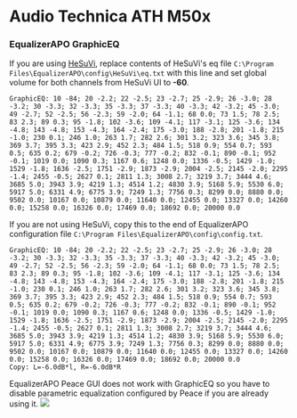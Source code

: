 # Audio Technica ATH M50x
### EqualizerAPO GraphicEQ
If you are using [HeSuVi](https://sourceforge.net/projects/hesuvi/), replace contents of HeSuVi's eq file `C:\Program Files\EqualizerAPO\config\HeSuVi\eq.txt` with this line and set global volume for both channels from HeSuVi UI to **-60**.
```
GraphicEQ: 10 -84; 20 -2.2; 22 -2.5; 23 -2.7; 25 -2.9; 26 -3.0; 28 -3.2; 30 -3.3; 32 -3.3; 35 -3.3; 37 -3.3; 40 -3.3; 42 -3.2; 45 -3.0; 49 -2.7; 52 -2.5; 56 -2.3; 59 -2.0; 64 -1.1; 68 0.0; 73 1.5; 78 2.5; 83 2.3; 89 0.3; 95 -1.8; 102 -3.6; 109 -4.1; 117 -3.1; 125 -3.6; 134 -4.8; 143 -4.8; 153 -4.3; 164 -2.4; 175 -3.0; 188 -2.8; 201 -1.8; 215 -1.0; 230 0.1; 246 1.0; 263 1.7; 282 2.6; 301 3.2; 323 3.6; 345 3.8; 369 3.7; 395 3.3; 423 2.9; 452 2.3; 484 1.5; 518 0.9; 554 0.7; 593 0.5; 635 0.2; 679 -0.2; 726 -0.3; 777 -0.2; 832 -0.1; 890 -0.1; 952 -0.1; 1019 0.0; 1090 0.3; 1167 0.6; 1248 0.0; 1336 -0.5; 1429 -1.0; 1529 -1.8; 1636 -2.5; 1751 -2.9; 1873 -2.9; 2004 -2.5; 2145 -2.0; 2295 -1.4; 2455 -0.5; 2627 0.1; 2811 1.3; 3008 2.7; 3219 3.7; 3444 4.6; 3685 5.0; 3943 3.9; 4219 1.3; 4514 1.2; 4830 3.9; 5168 5.9; 5530 6.0; 5917 5.0; 6331 4.9; 6775 3.9; 7249 1.3; 7756 0.3; 8299 0.0; 8880 0.0; 9502 0.0; 10167 0.0; 10879 0.0; 11640 0.0; 12455 0.0; 13327 0.0; 14260 0.0; 15258 0.0; 16326 0.0; 17469 0.0; 18692 0.0; 20000 0.0
```
If you are not using HeSuVi, copy this to the end of EqualizerAPO configuration file `C:\Program Files\EqualizerAPO\config\config.txt`.
```
GraphicEQ: 10 -84; 20 -2.2; 22 -2.5; 23 -2.7; 25 -2.9; 26 -3.0; 28 -3.2; 30 -3.3; 32 -3.3; 35 -3.3; 37 -3.3; 40 -3.3; 42 -3.2; 45 -3.0; 49 -2.7; 52 -2.5; 56 -2.3; 59 -2.0; 64 -1.1; 68 0.0; 73 1.5; 78 2.5; 83 2.3; 89 0.3; 95 -1.8; 102 -3.6; 109 -4.1; 117 -3.1; 125 -3.6; 134 -4.8; 143 -4.8; 153 -4.3; 164 -2.4; 175 -3.0; 188 -2.8; 201 -1.8; 215 -1.0; 230 0.1; 246 1.0; 263 1.7; 282 2.6; 301 3.2; 323 3.6; 345 3.8; 369 3.7; 395 3.3; 423 2.9; 452 2.3; 484 1.5; 518 0.9; 554 0.7; 593 0.5; 635 0.2; 679 -0.2; 726 -0.3; 777 -0.2; 832 -0.1; 890 -0.1; 952 -0.1; 1019 0.0; 1090 0.3; 1167 0.6; 1248 0.0; 1336 -0.5; 1429 -1.0; 1529 -1.8; 1636 -2.5; 1751 -2.9; 1873 -2.9; 2004 -2.5; 2145 -2.0; 2295 -1.4; 2455 -0.5; 2627 0.1; 2811 1.3; 3008 2.7; 3219 3.7; 3444 4.6; 3685 5.0; 3943 3.9; 4219 1.3; 4514 1.2; 4830 3.9; 5168 5.9; 5530 6.0; 5917 5.0; 6331 4.9; 6775 3.9; 7249 1.3; 7756 0.3; 8299 0.0; 8880 0.0; 9502 0.0; 10167 0.0; 10879 0.0; 11640 0.0; 12455 0.0; 13327 0.0; 14260 0.0; 15258 0.0; 16326 0.0; 17469 0.0; 18692 0.0; 20000 0.0
Copy: L=-6.0dB*l, R=-6.0dB*R
```
EqualizerAPO Peace GUI does not work with GraphicEQ so you have to disable parametric equalization configured by Peace if you are already using it.
![](https://raw.githubusercontent.com/jaakkopasanen/AutoEq/master/results/SBAF-Serious/headphoncecom/onear/Audio%20Technica%20ATH%20M50x/Audio%20Technica%20ATH%20M50x.png)
